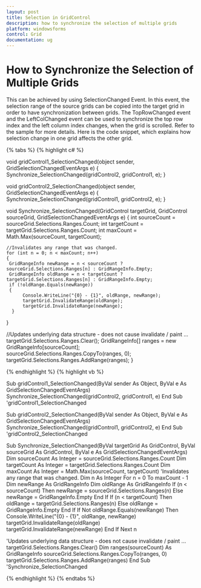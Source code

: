 ```yaml
---
layout: post
title: Selection in GridControl
description: how to synchronize the selection of multiple grids
platform: windowsforms
control: Grid
documentation: ug
---
```


# How to Synchronize the Selection of Multiple Grids
This can be achieved by using SelectionChanged Event. In this event, the selection range of the source grids can be copied into the target grid in order to have synchronization between grids. The TopRowChanged event and the LeftColChanged event can be used to synchronize the top row index and the left column index changes, when the grid is scrolled. Refer to the sample for more details. Here is the code snippet, which explains how selection change in one grid affects the other grid.

{% tabs  %}
{% highlight c# %}

void gridControl1_SelectionChanged(object sender, GridSelectionChangedEventArgs e)
{
     Synchronize_SelectionChanged(gridControl2, gridControl1, e);
}

void gridControl2_SelectionChanged(object sender, GridSelectionChangedEventArgs e)
{
     Synchronize_SelectionChanged(gridControl1, gridControl2, e);
}

void Synchronize_SelectionChanged(GridControl targetGrid, GridControl sourceGrid, GridSelectionChangedEventArgs e)
{
     int sourceCount = sourceGrid.Selections.Ranges.Count;
     int targetCount = targetGrid.Selections.Ranges.Count;
     int maxCount = Math.Max(sourceCount, targetCount);

	//Invalidates any range that was changed.
    for (int n = 0; n < maxCount; n++)
	{
     GridRangeInfo newRange = n < sourceCount ? sourceGrid.Selections.Ranges[n] : GridRangeInfo.Empty;
     GridRangeInfo oldRange = n < targetCount ? targetGrid.Selections.Ranges[n] : GridRangeInfo.Empty;
     if (!oldRange.Equals(newRange))
     {
          Console.WriteLine("{0} - {1}", oldRange, newRange);
          targetGrid.InvalidateRange(oldRange);
          targetGrid.InvalidateRange(newRange);
      }
}

//Updates underlying data structure - does not cause invalidate / paint ...
targetGrid.Selections.Ranges.Clear();
GridRangeInfo[] ranges = new GridRangeInfo[sourceCount];
sourceGrid.Selections.Ranges.CopyTo(ranges, 0);
targetGrid.Selections.Ranges.AddRange(ranges);
}

{% endhighlight  %}
{% highlight vb %}

Sub gridControl1_SelectionChanged(ByVal sender As Object, ByVal e As GridSelectionChangedEventArgs)
	Synchronize_SelectionChanged(gridControl2, gridControl1, e)
End Sub 'gridControl1_SelectionChanged

Sub gridControl2_SelectionChanged(ByVal sender As Object, ByVal e As GridSelectionChangedEventArgs)
	Synchronize_SelectionChanged(gridControl1, gridControl2, e)
End Sub 'gridControl2_SelectionChanged

Sub Synchronize_SelectionChanged(ByVal targetGrid As GridControl, ByVal sourceGrid As GridControl, ByVal e As GridSelectionChangedEventArgs)
	Dim sourceCount As Integer = sourceGrid.Selections.Ranges.Count
	Dim targetCount As Integer = targetGrid.Selections.Ranges.Count
	Dim maxCount As Integer = Math.Max(sourceCount, targetCount)
	'Invalidates any range that was changed.
	Dim n As Integer
	For n = 0 To maxCount - 1
	Dim newRange As GridRangeInfo
	Dim oldRange As GridRangeInfo
	If (n < sourceCount) Then
	newRange = sourceGrid.Selections.Ranges(n)
	Else
	newRange = GridRangeInfo.Empty
	End If
	If (n < targetCount) Then
	oldRange = targetGrid.Selections.Ranges(n)
	Else
	oldRange = GridRangeInfo.Empty
	End If
	If Not oldRange.Equals(newRange) Then
	Console.WriteLine("{0} - {1}", oldRange, newRange)
	targetGrid.InvalidateRange(oldRange)
	targetGrid.InvalidateRange(newRange)
	End If
	Next n

'Updates underlying data structure - does not cause invalidate / paint ...
targetGrid.Selections.Ranges.Clear()
Dim ranges(sourceCount) As GridRangeInfo
sourceGrid.Selections.Ranges.CopyTo(ranges, 0)
targetGrid.Selections.Ranges.AddRange(ranges)
End Sub 'Synchronize_SelectionChanged

{% endhighlight  %}
{% endtabs  %}